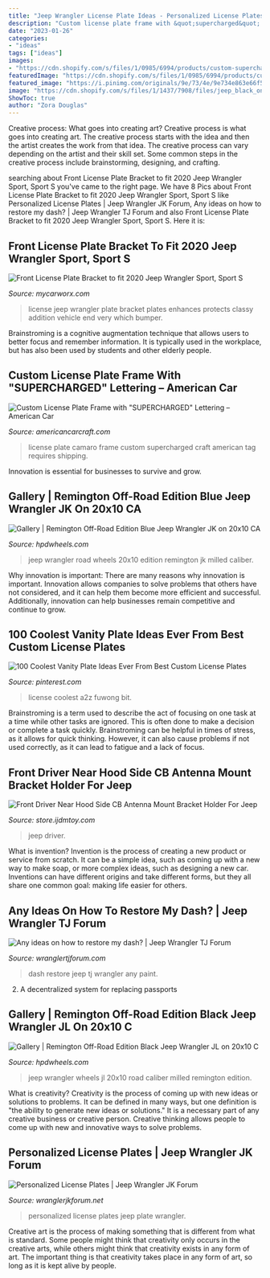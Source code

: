 ```yaml
---
title: "Jeep Wrangler License Plate Ideas - Personalized License Plates Jeep Plate Wrangler"
description: "Custom license plate frame with &quot;supercharged&quot; lettering – american car"
date: "2023-01-26"
categories:
- "ideas"
tags: ["ideas"]
images:
- "https://cdn.shopify.com/s/files/1/0985/6994/products/custom-supercharged-license-plate-frame-american-car-craft-845888.jpeg?v=1552413406"
featuredImage: "https://cdn.shopify.com/s/files/1/0985/6994/products/custom-supercharged-license-plate-frame-american-car-craft-845888.jpeg?v=1552413406"
featured_image: "https://i.pinimg.com/originals/9e/73/4e/9e734e863e66f59afc2a23d75b52cff6.jpg"
image: "https://cdn.shopify.com/s/files/1/1437/7908/files/jeep_black_on_caliber_milled-1_small_4dc440a0-af10-45f9-8bc2-baea75bdb22d_2048x2048.jpg?v=1549903371"
ShowToc: true
author: "Zora Douglas"
---
```



Creative process: What goes into creating art?
Creative process is what goes into creating art. The creative process starts with the idea and then the artist creates the work from that idea. The creative process can vary depending on the artist and their skill set. Some common steps in the creative process include brainstorming, designing, and crafting.

	

		
searching about Front License Plate Bracket to fit 2020 Jeep Wrangler Sport, Sport S you've came to the right page. We have 8 Pics about Front License Plate Bracket to fit 2020 Jeep Wrangler Sport, Sport S like Personalized License Plates | Jeep Wrangler JK Forum, Any ideas on how to restore my dash? | Jeep Wrangler TJ Forum and also Front License Plate Bracket to fit 2020 Jeep Wrangler Sport, Sport S. Here it is:
		
    
## Front License Plate Bracket To Fit 2020 Jeep Wrangler Sport, Sport S

<img loading=lazy src="https://www.mycarworx.com/Images_CC_2/TOP-ANGLE-BUMPER-VIEW-W-CAR-1200.jpg" onerror="this.onerror=null;this.src='https://tse4.mm.bing.net/th?id=OIP.ZT9J-XE92UnEf0he_-fQewHaGk&amp;pid=15.1';" alt="Front License Plate Bracket to fit 2020 Jeep Wrangler Sport, Sport S">

_Source: mycarworx.com_

>license jeep wrangler plate bracket plates enhances protects classy addition vehicle end very which bumper. 

	

Brainstroming is a cognitive augmentation technique that allows users to better focus and remember information. It is typically used in the workplace, but has also been used by students and other elderly people.

    
## Custom License Plate Frame With &quot;SUPERCHARGED&quot; Lettering – American Car

<img loading=lazy src="https://cdn.shopify.com/s/files/1/0985/6994/products/custom-supercharged-license-plate-frame-american-car-craft-845888.jpeg?v=1552413406" onerror="this.onerror=null;this.src='https://tse2.mm.bing.net/th?id=OIP.EgpqJ0Ae7qzn28q2rfmaQAHaFj&amp;pid=15.1';" alt="Custom License Plate Frame with &quot;SUPERCHARGED&quot; Lettering – American Car">

_Source: americancarcraft.com_

>license plate camaro frame custom supercharged craft american tag requires shipping. 

	

Innovation is essential for businesses to survive and grow.

    
## Gallery | Remington Off-Road Edition Blue Jeep Wrangler JK On 20x10 CA

<img loading=lazy src="https://cdn.shopify.com/s/files/1/1437/7908/files/Jeep_Blue_on_CALIBER_black_milled-1_remington_small_9d7b29d8-0d48-4148-97f7-ef9d678f55c6.jpg?v=1549900019" onerror="this.onerror=null;this.src='https://tse3.mm.bing.net/th?id=OIP.q_QY65kLLFlYaF9wO14XzQHaE7&amp;pid=15.1';" alt="Gallery | Remington Off-Road Edition Blue Jeep Wrangler JK on 20x10 CA">

_Source: hpdwheels.com_

>jeep wrangler road wheels 20x10 edition remington jk milled caliber. 

	

Why innovation is important:
There are many reasons why innovation is important. Innovation allows companies to solve problems that others have not considered, and it can help them become more efficient and successful. Additionally, innovation can help businesses remain competitive and continue to grow.

    
## 100 Coolest Vanity Plate Ideas Ever From Best Custom License Plates

<img loading=lazy src="https://i.pinimg.com/originals/9e/73/4e/9e734e863e66f59afc2a23d75b52cff6.jpg" onerror="this.onerror=null;this.src='https://tse2.mm.bing.net/th?id=OIP.NFDZmo01GWWoKK7T0fy0kgHaEo&amp;pid=15.1';" alt="100 Coolest Vanity Plate Ideas Ever From Best Custom License Plates">

_Source: pinterest.com_

>license coolest a2z fuwong bit. 

	

Brainstroming is a term used to describe the act of focusing on one task at a time while other tasks are ignored. This is often done to make a decision or complete a task quickly. Brainstroming can be helpful in times of stress, as it allows for quick thinking. However, it can also cause problems if not used correctly, as it can lead to fatigue and a lack of focus.

    
## Front Driver Near Hood Side CB Antenna Mount Bracket Holder For Jeep

<img loading=lazy src="https://cdn.shopify.com/s/files/1/0048/8629/8727/products/jeep-wrangler-anteena-side-mount-06_1494x1260.jpg?v=1613153046" onerror="this.onerror=null;this.src='https://tse2.mm.bing.net/th?id=OIP.dElauroWysYlUVIFzDbjhwHaGQ&amp;pid=15.1';" alt="Front Driver Near Hood Side CB Antenna Mount Bracket Holder For Jeep">

_Source: store.ijdmtoy.com_

>jeep driver. 

	

What is invention?
Invention is the process of creating a new product or service from scratch. It can be a simple idea, such as coming up with a new way to make soap, or more complex ideas, such as designing a new car. Inventions can have different origins and take different forms, but they all share one common goal: making life easier for others.

    
## Any Ideas On How To Restore My Dash? | Jeep Wrangler TJ Forum

<img loading=lazy src="https://wranglertjforum.com/attachments/e1d30220-984b-44c4-963c-7cd20ae83c01-jpeg.82516/" onerror="this.onerror=null;this.src='https://tse1.mm.bing.net/th?id=OIP.cbl7TIXXuHtXoEakcbjsdgHaJ4&amp;pid=15.1';" alt="Any ideas on how to restore my dash? | Jeep Wrangler TJ Forum">

_Source: wranglertjforum.com_

>dash restore jeep tj wrangler any paint. 

	

2. A decentralized system for replacing passports 

    
## Gallery | Remington Off-Road Edition Black Jeep Wrangler JL On 20x10 C

<img loading=lazy src="https://cdn.shopify.com/s/files/1/1437/7908/files/jeep_black_on_caliber_milled-1_small_4dc440a0-af10-45f9-8bc2-baea75bdb22d_2048x2048.jpg?v=1549903371" onerror="this.onerror=null;this.src='https://tse4.mm.bing.net/th?id=OIP._A2EfKX3Uu_nd8aNhmXzrQHaE7&amp;pid=15.1';" alt="Gallery | Remington Off-Road Edition Black Jeep Wrangler JL on 20x10 C">

_Source: hpdwheels.com_

>jeep wrangler wheels jl 20x10 road caliber milled remington edition. 

	

What is creativity?
Creativity is the process of coming up with new ideas or solutions to problems. It can be defined in many ways, but one definition is "the ability to generate new ideas or solutions." It is a necessary part of any creative business or creative person. Creative thinking allows people to come up with new and innovative ways to solve problems.

    
## Personalized License Plates | Jeep Wrangler JK Forum

<img loading=lazy src="https://wranglerjkforum.net/attachments/8af522c2-4811-4e2b-b3c7-9ad8887a5953-jpeg.114227/" onerror="this.onerror=null;this.src='https://tse1.mm.bing.net/th?id=OIP.YjWHKjI4MwK0AqZnXSQ0uAHaJm&amp;pid=15.1';" alt="Personalized License Plates | Jeep Wrangler JK Forum">

_Source: wranglerjkforum.net_

>personalized license plates jeep plate wrangler. 

	

Creative art is the process of making something that is different from what is standard. Some people might think that creativity only occurs in the creative arts, while others might think that creativity exists in any form of art. The important thing is that creativity takes place in any form of art, so long as it is kept alive by people.

